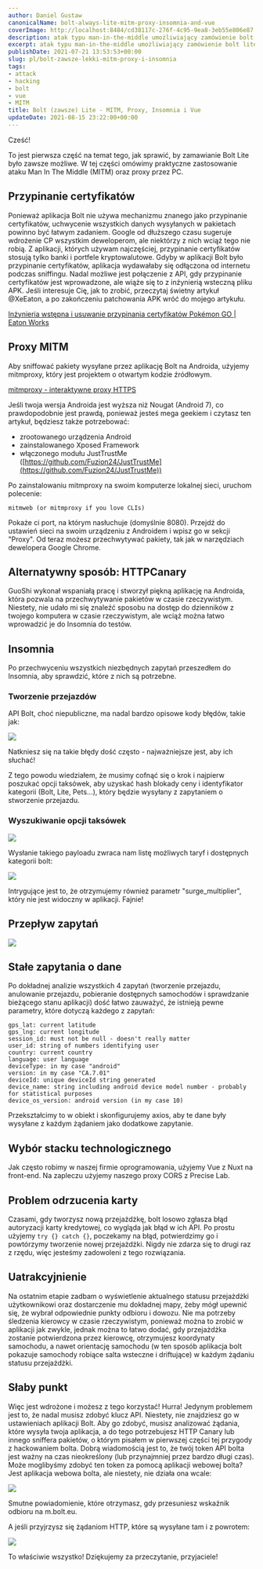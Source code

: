 ```yaml
---
author: Daniel Gustaw
canonicalName: bolt-always-lite-mitm-proxy-insomnia-and-vue
coverImage: http://localhost:8484/cd38117c-276f-4c95-9ea8-3eb55e806e87.avif
description: atak typu man-in-the-middle umożliwiający zamówienie bolt lite za pomocą aplikacji
excerpt: atak typu man-in-the-middle umożliwiający zamówienie bolt lite za pomocą aplikacji
publishDate: 2021-07-21 13:53:53+00:00
slug: pl/bolt-zawsze-lekki-mitm-proxy-i-insomnia
tags:
- attack
- hacking
- bolt
- vue
- MITM
title: Bolt (zawsze) Lite - MITM, Proxy, Insomnia i Vue
updateDate: 2021-08-15 23:22:00+00:00
---
```


Cześć!

To jest pierwsza część na temat tego, jak sprawić, by zamawianie Bolt Lite było zawsze możliwe. W tej części omówimy praktyczne zastosowanie ataku Man In The Middle (MITM) oraz proxy przez PC.

## **Przypinanie certyfikatów**

Ponieważ aplikacja Bolt nie używa mechanizmu znanego jako przypinanie certyfikatów, uchwycenie wszystkich danych wysyłanych w pakietach powinno być łatwym zadaniem. Google od dłuższego czasu sugeruje wdrożenie CP wszystkim deweloperom, ale niektórzy z nich wciąż tego nie robią. Z aplikacji, których używam najczęściej, przypinanie certyfikatów stosują tylko banki i portfele kryptowalutowe. Gdyby w aplikacji Bolt było przypinanie certyfikatów, aplikacja wydawałaby się odłączona od internetu podczas sniffingu. Nadal możliwe jest połączenie z API, gdy przypinanie certyfikatów jest wprowadzone, ale wiąże się to z inżynierią wsteczną pliku APK. Jeśli interesuje Cię, jak to zrobić, przeczytaj świetny artykuł @XeEaton, a po zakończeniu patchowania APK wróć do mojego artykułu.

[Inżynieria wstępna i usuwanie przypinania certyfikatów Pokémon GO | Eaton Works](https://eaton-works.com/2016/07/31/reverse-engineering-and-removing-pokemon-gos-certificate-pinning/)

## **Proxy MITM**

Aby sniffować pakiety wysyłane przez aplikację Bolt na Androida, użyjemy mitmproxy, który jest projektem o otwartym kodzie źródłowym.

[mitmproxy - interaktywne proxy HTTPS](https://mitmproxy.org/)

Jeśli twoja wersja Androida jest wyższa niż Nougat (Android 7), co prawdopodobnie jest prawdą, ponieważ jesteś mega geekiem i czytasz ten artykuł, będziesz także potrzebować:

* zrootowanego urządzenia Android
* zainstalowanego Xposed Framework
* włączonego modułu JustTrustMe ([https://github.com/Fuzion24/JustTrustMe](https://github.com/Fuzion24/JustTrustMe))

Po zainstalowaniu mitmproxy na swoim komputerze lokalnej sieci, uruchom polecenie:

```
mitmweb (or mitmproxy if you love CLIs)
```

Pokaże ci port, na którym nasłuchuje (domyślnie 8080). Przejdź do ustawień sieci na swoim urządzeniu z Androidem i wpisz go w sekcji "Proxy". Od teraz możesz przechwytywać pakiety, tak jak w narzędziach dewelopera Google Chrome.

## **Alternatywny sposób: HTTPCanary**

GuoShi wykonał wspaniałą pracę i stworzył piękną aplikację na Androida, która pozwala na przechwytywanie pakietów w czasie rzeczywistym. Niestety, nie udało mi się znaleźć sposobu na dostęp do dzienników z twojego komputera w czasie rzeczywistym, ale wciąż można łatwo wprowadzić je do Insomnia do testów.

## **Insomnia**

Po przechwyceniu wszystkich niezbędnych zapytań przeszedłem do Insomnia, aby sprawdzić, które z nich są potrzebne.

### **Tworzenie przejazdów**

API Bolt, choć niepubliczne, ma nadal bardzo opisowe kody błędów, takie jak:

![](http://localhost:8484/f1448226-f620-4b89-846f-5b11ac381211.avif)

Natkniesz się na takie błędy dość często - najważniejsze jest, aby ich słuchać!

Z tego powodu wiedziałem, że musimy cofnąć się o krok i najpierw poszukać opcji taksówek, aby uzyskać hash blokady ceny i identyfikator kategorii (Bolt, Lite, Pets...), który będzie wysyłany z zapytaniem o stworzenie przejazdu.

### **Wyszukiwanie opcji taksówek**

![](http://localhost:8484/91e0520b-03f7-4f91-923e-59a732c25770.avif)

Wysłanie takiego payloadu zwraca nam listę możliwych taryf i dostępnych kategorii bolt:

![](http://localhost:8484/4782afcb-fec5-43b5-817b-41ea04ddccac.avif)

Intrygujące jest to, że otrzymujemy również parametr "surge\_multiplier", który nie jest widoczny w aplikacji. Fajnie!

## **Przepływ zapytań**

![](http://localhost:8484/93e25608-e518-4c95-94d1-45ba8cfecba9.avif)

## **Stałe zapytania o dane**

Po dokładnej analizie wszystkich 4 zapytań (tworzenie przejazdu, anulowanie przejazdu, pobieranie dostępnych samochodów i sprawdzanie bieżącego stanu aplikacji) dość łatwo zauważyć, że istnieją pewne parametry, które dotyczą każdego z zapytań:

```
gps_lat: current latitude
gps_lng: current longitude
session_id: must not be null - doesn't really matter
user_id: string of numbers identifying user
country: current country
language: user language
deviceType: in my case "android"
version: in my case "CA.7.01"
deviceId: unique deviceId string generated
device_name: string including android device model number - probably for statistical purposes
device_os_version: android version (in my case 10)
```

Przekształcimy to w obiekt i skonfigurujemy axios, aby te dane były wysyłane z każdym żądaniem jako dodatkowe zapytanie.

## **Wybór stacku technologicznego**

Jak często robimy w naszej firmie oprogramowania, użyjemy Vue z Nuxt na front-end. Na zapleczu użyjemy naszego proxy CORS z Precise Lab.

## **Problem odrzucenia karty**

Czasami, gdy tworzysz nową przejażdżkę, bolt losowo zgłasza błąd autoryzacji karty kredytowej, co wygląda jak błąd w ich API. Po prostu użyjemy `try {} catch {}`, poczekamy na błąd, potwierdzimy go i powtórzymy tworzenie nowej przejażdżki. Nigdy nie zdarza się to drugi raz z rzędu, więc jesteśmy zadowoleni z tego rozwiązania.

## **Uatrakcyjnienie**

Na ostatnim etapie zadbam o wyświetlenie aktualnego statusu przejażdżki użytkownikowi oraz dostarczenie mu dokładnej mapy, żeby mógł upewnić się, że wybrał odpowiednie punkty odbioru i dowozu. Nie ma potrzeby śledzenia kierowcy w czasie rzeczywistym, ponieważ można to zrobić w aplikacji jak zwykle, jednak można to łatwo dodać, gdy przejażdżka zostanie potwierdzona przez kierowcę, otrzymujesz koordynaty samochodu, a nawet orientację samochodu (w ten sposób aplikacja bolt pokazuje samochody robiące salta wsteczne i driftujące) w każdym żądaniu statusu przejażdżki.

## **Słaby punkt**

Więc jest wdrożone i możesz z tego korzystać! Hurra! 
Jedynym problemem jest to, że nadal musisz zdobyć klucz API. Niestety, nie znajdziesz go w ustawieniach aplikacji Bolt. Aby go zdobyć, musisz analizować żądania, które wysyła twoja aplikacja, a do tego potrzebujesz HTTP Canary lub innego sniffera pakietów, o którym pisałem w pierwszej części tej przygody z hackowaniem bolta. Dobrą wiadomością jest to, że twój token API bolta jest ważny na czas nieokreślony (lub przynajmniej przez bardzo długi czas).
Może moglibyśmy zdobyć ten token za pomocą aplikacji webowej bolta?
Jest aplikacja webowa bolta, ale niestety, nie działa ona wcale:

![](http://localhost:8484/5727bb63-8155-4a8c-a3ea-76b298e091ce.avif)

Smutne powiadomienie, które otrzymasz, gdy przesuniesz wskaźnik odbioru na m.bolt.eu.

A jeśli przyjrzysz się żądaniom HTTP, które są wysyłane tam i z powrotem:

![](http://localhost:8484/a79b67c9-8fe9-45d9-8e98-4166d0281d01.avif)

To właściwie wszystko! Dziękujemy za przeczytanie, przyjaciele!
